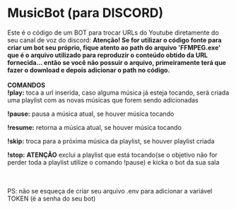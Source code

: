 # MusicBot (para DISCORD)
Este é o código de um BOT para trocar URLs do Youtube diretamente do seu canal de voz do discord:
**Atenção! Se for utilizar o código fonte para criar um bot seu próprio, fique atento ao path do arquivo 'FFMPEG.exe' que é o arquivo utilizado para reproduzir o conteúdo obtido da URL fornecida... então se você não possuir o arquivo, primeiramente terá que fazer o download e depois adicionar o path no código.**
<br>
<br>
**COMANDOS**
<br>
**!play:** toca a url inserida, caso alguma música já esteja tocando, será criada uma playlist com as novas músicas que forem sendo adicionadas

**!pause:** pausa a música atual, se houver música tocando

**!resume:** retorna a música atual, se houver música tocando

**!skip:** troca para a próxima música da playlist, se houver playlist criada

**!stop:** **ATENÇÃO** exclui a playlist que está tocando(se o objetivo não for perder toda a playlist utilize o comando !pause) e kicka o bot da sua sala

<br><br>
PS: não se esqueça de criar seu arquivo .env para adicionar a variável TOKEN (é a senha do seu bot)
